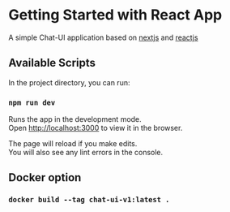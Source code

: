 # Getting Started with React App

A simple Chat-UI application based on [nextjs](https://nextjs.org/) and [reactjs](https://reactjs.org/)

## Available Scripts

In the project directory, you can run:

### `npm run dev`

Runs the app in the development mode.\
Open [http://localhost:3000](http://localhost:3000) to view it in the browser.

The page will reload if you make edits.\
You will also see any lint errors in the console.

## Docker option

### `docker build --tag chat-ui-v1:latest .`

